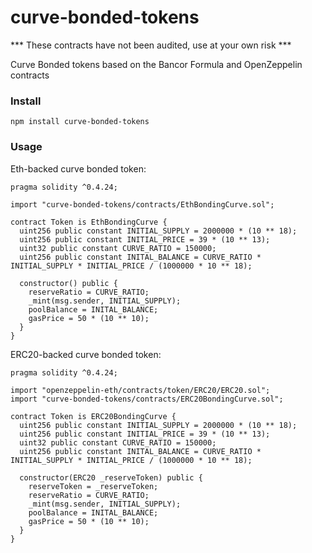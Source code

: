 # curve-bonded-tokens

*** These contracts have not been audited, use at your own risk ***

Curve Bonded tokens based on the Bancor Formula and OpenZeppelin contracts

### Install

`npm install curve-bonded-tokens`

### Usage

Eth-backed curve bonded token:

```
pragma solidity ^0.4.24;

import "curve-bonded-tokens/contracts/EthBondingCurve.sol";

contract Token is EthBondingCurve {
  uint256 public constant INITIAL_SUPPLY = 2000000 * (10 ** 18);
  uint256 public constant INITIAL_PRICE = 39 * (10 ** 13);
  uint32 public constant CURVE_RATIO = 150000;
  uint256 public constant INITAL_BALANCE = CURVE_RATIO * INITIAL_SUPPLY * INITIAL_PRICE / (1000000 * 10 ** 18);

  constructor() public {
    reserveRatio = CURVE_RATIO;
    _mint(msg.sender, INITIAL_SUPPLY);
    poolBalance = INITAL_BALANCE;
    gasPrice = 50 * (10 ** 10);
  }
}
```

ERC20-backed curve bonded token:

```
pragma solidity ^0.4.24;

import "openzeppelin-eth/contracts/token/ERC20/ERC20.sol";
import "curve-bonded-tokens/contracts/ERC20BondingCurve.sol";

contract Token is ERC20BondingCurve {
  uint256 public constant INITIAL_SUPPLY = 2000000 * (10 ** 18);
  uint256 public constant INITIAL_PRICE = 39 * (10 ** 13);
  uint32 public constant CURVE_RATIO = 150000;
  uint256 public constant INITAL_BALANCE = CURVE_RATIO * INITIAL_SUPPLY * INITIAL_PRICE / (1000000 * 10 ** 18);

  constructor(ERC20 _reserveToken) public {
    reserveToken = _reserveToken;
    reserveRatio = CURVE_RATIO;
    _mint(msg.sender, INITIAL_SUPPLY);
    poolBalance = INITAL_BALANCE;
    gasPrice = 50 * (10 ** 10);
  }
}
```
